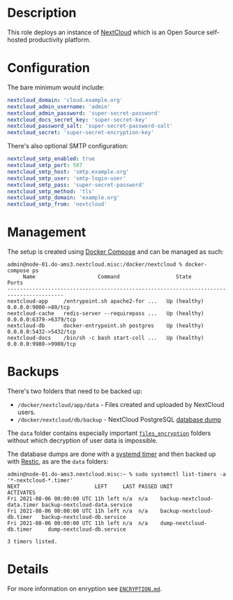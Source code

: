 # Description

This role deploys an instance of [NextCloud](https://nextcloud.com/) which is an Open Source self-hosted productivity platform.

# Configuration

The bare minimum would include:
```yaml
nextcloud_domain: 'cloud.example.org'
nextcloud_admin_username: 'admin'
nextcloud_admin_password: 'super-secret-password'
nextcloud_docs_secret_key: 'super-secret-key'
nextcloud_password_salt: 'super-secret-password-salt'
nextcloud_secret: 'super-secret-encryption-key'
```
There's also optional SMTP configuration:
```yaml
nextcloud_smtp_enabled: true
nextcloud_smtp_port: 587
nextcloud_smtp_host: 'smtp.example.org'
nextcloud_smtp_user: 'smtp-login-user'
nextcloud_smtp_pass: 'super-secret-password'
nextcloud_smtp_method: 'tls'
nextcloud_smtp_domain: 'example.org'
nextcloud_smtp_from: 'nextcloud'
```

# Management

The setup is created using [Docker Compose](https://docs.docker.com/compose/) and can be managed as such:
```
admin@node-01.do-ams3.nextcloud.misc:/docker/nextcloud % docker-compose ps
     Name                    Command                  State               Ports         
----------------------------------------------------------------------------------------
nextcloud-app     /entrypoint.sh apache2-for ...   Up (healthy)   0.0.0.0:9000->80/tcp  
nextcloud-cache   redis-server --requirepass ...   Up (healthy)   0.0.0.0:6379->6379/tcp
nextcloud-db      docker-entrypoint.sh postgres    Up (healthy)   0.0.0.0:5432->5432/tcp
nextcloud-docs    /bin/sh -c bash start-coll ...   Up (healthy)   0.0.0.0:9980->9980/tcp
```

# Backups

There's two folders that need to be backed up:

* `/docker/nextcloud/app/data` - Files created and uploaded by NextCloud users.
* `/docker/nextcloud/db/backup` - NextCloud PostgreSQL [database dump](https://www.postgresql.org/docs/13/app-pgdump.html)

The `data` folder contains especially important [`files_encryption`](https://docs.nextcloud.com/server/22/admin_manual/configuration_files/encryption_configuration.html) folders without which decryption of user data is impossible.

The database dumps are done with a [systemd timer](https://www.freedesktop.org/software/systemd/man/systemd.timer.html) and then backed up with [Restic](https://github.com/status-im/infra-role-restic-backups), as are the `data` folders:
```
admin@node-01.do-ams3.nextcloud.misc:~ % sudo systemctl list-timers -a '*-nextcloud-*.timer'
NEXT                        LEFT     LAST PASSED UNIT                        ACTIVATES                    
Fri 2021-08-06 00:00:00 UTC 11h left n/a  n/a    backup-nextcloud-data.timer backup-nextcloud-data.service
Fri 2021-08-06 00:00:00 UTC 11h left n/a  n/a    backup-nextcloud-db.timer   backup-nextcloud-db.service  
Fri 2021-08-06 00:00:00 UTC 11h left n/a  n/a    dump-nextcloud-db.timer     dump-nextcloud-db.service    

3 timers listed.
```

# Details

For more information on enryption see [`ENCRYPTION.md`](./ENCRYPTION.md).
